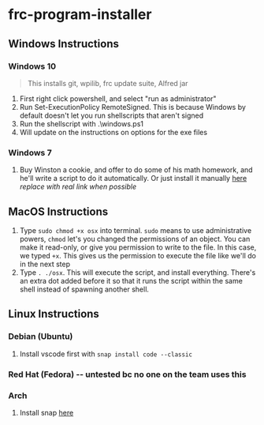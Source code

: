 # frc-program-installer

## Windows Instructions

### Windows 10

> This installs git, wpilib, frc update suite, Alfred jar

1. First right click powershell, and select "run as administrator"
2. Run Set-ExecutionPolicy RemoteSigned. This is because Windows by default doesn't let you run shellscripts that aren't signed
3. Run the shellscript with .\windows.ps1
4. Will update on the instructions on options for the exe files

### Windows 7

1. Buy Winston a cookie, and offer to do some of his math homework, and he'll write a script to do it automatically. Or just install it manually [here](www.ismycomputeron.com) *replace with real link when possible*

## MacOS Instructions

1. Type `sudo chmod +x osx` into terminal. `sudo` means to use administrative powers, `chmod` let's you changed the permissions of an object. You can make it read-only, or give you permission to write to the file. In this case, we typed `+x`. This gives us the permission to execute the file like we'll do in the next step
2. Type `. ./osx`. This will execute the script, and install everything. There's an extra dot added before it so that it runs the script within the same shell instead of spawning another shell.

## Linux Instructions

### Debian (Ubuntu)

1. Install vscode first with `snap install code --classic`

### Red Hat (Fedora) -- untested bc no one on the team uses this

### Arch

1. Install snap [here](https://docs.snapcraft.io/installing-snapd)
